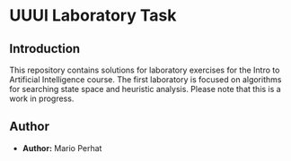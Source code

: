 # UUUI Laboratory Task

## Introduction
This repository contains solutions for laboratory exercises for the Intro to Artificial Intelligence course. The first laboratory is focused on algorithms for searching state space and heuristic analysis. Please note that this is a work in progress.

## Author
- **Author:** Mario Perhat
